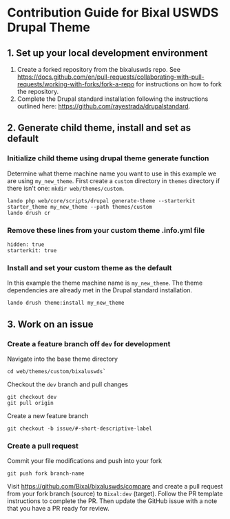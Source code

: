 # Contribution Guide for Bixal USWDS Drupal Theme

## 1. Set up your local development environment
1. Create a forked repository from the bixaluswds repo. See https://docs.github.com/en/pull-requests/collaborating-with-pull-requests/working-with-forks/fork-a-repo for instructions on how to fork the repository.
2. Complete the Drupal standard installation following the instructions outlined here: https://github.com/rayestrada/drupalstandard.

## 2. Generate child theme, install and set as default

### Initialize child theme using drupal theme generate function
Determine what theme machine name you want to use in this example we are using `my_new_theme`.
First create a `custom` directory in `themes` directory if there isn't one: `mkdir web/themes/custom`.
```
lando php web/core/scripts/drupal generate-theme --starterkit starter_theme my_new_theme --path themes/custom
lando drush cr
```

### Remove these lines from your custom theme .info.yml file
```
hidden: true
starterkit: true
```

### Install and set your custom theme as the default
In this example the theme machine name is `my_new_theme`.
The theme dependencies are already met in the Drupal standard installation.
```
lando drush theme:install my_new_theme
```


## 3. Work on an issue
### Create a feature branch off `dev` for development
Navigate into the base theme directory
```
cd web/themes/custom/bixaluswds`
```
Checkout the `dev` branch and pull changes
```
git checkout dev
git pull origin
```
Create a new feature branch
```
git checkout -b issue/#-short-descriptive-label
```

### Create a pull request
Commit your file modifications and push into your fork
```
git push fork branch-name
```
Visit https://github.com/Bixal/bixaluswds/compare and create a pull request from your fork branch (source) to `Bixal:dev` (target).
Follow the PR template instructions to complete the PR. Then update the GitHub issue with a note that you have a PR ready for review.
